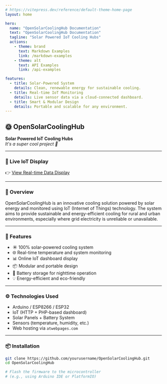 ```yaml
---
# https://vitepress.dev/reference/default-theme-home-page
layout: home

hero:
  name: "OpenSolarCoolingHub Documentation"
  text: "OpenSolarCoolingHub Documentation"
  tagline: "Solar Powered IoT Cooling Hubs"
  actions:
    - theme: brand
      text: Markdown Examples
      link: /markdown-examples
    - theme: alt
      text: API Examples
      link: /api-examples

features:
  - title: Solar-Powered System
    details: Clean, renewable energy for sustainable cooling.
  - title: Real-time IoT Monitoring
    details: Live sensor data via a cloud-connected dashboard.
  - title: Smart & Modular Design
    details: Portable and scalable for any environment.
---
```


<!-- This part is now regular Markdown and safe -->

## 🌞 OpenSolarCoolingHub

**Solar Powered IoT Cooling Hubs**  
_It's a super cool project 🎉_

---

### 📡 Live IoT Display  
👉 [View Real-time Data Display](http://solarcoolingproject.atwebpages.com/RealtimeDisplayImproved.php)

---

### 🚀 Overview

OpenSolarCoolingHub is an innovative cooling solution powered by solar energy and monitored using IoT (Internet of Things) technology. The system aims to provide sustainable and energy-efficient cooling for rural and urban environments, especially where grid electricity is unreliable or unavailable.

---

### 🔧 Features

- ☀️ 100% solar-powered cooling system  
- 🌐 Real-time temperature and system monitoring  
- 📊 Online IoT dashboard display  
- 📦 Modular and portable design  
- 🔋 Battery storage for nighttime operation  
- 💡 Energy-efficient and eco-friendly  

---

### ⚙️ Technologies Used

- Arduino / ESP8266 / ESP32  
- IoT (HTTP + PHP-based dashboard)  
- Solar Panels + Battery System  
- Sensors (temperature, humidity, etc.)  
- Web hosting via `atwebpages.com`  

---

### 📦 Installation

```bash
git clone https://github.com/yourusername/OpenSolarCoolingHub.git
cd OpenSolarCoolingHub

# Flash the firmware to the microcontroller
# (e.g., using Arduino IDE or PlatformIO)
